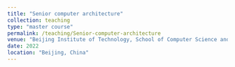 ```yaml
---
title: "Senior computer architecture"
collection: teaching
type: "master course"
permalink: /teaching/Senior-computer-architecture
venue: "Beijing Institute of Technology, School of Computer Science and Technology"
date: 2022
location: "Beijing, China"
---
```

